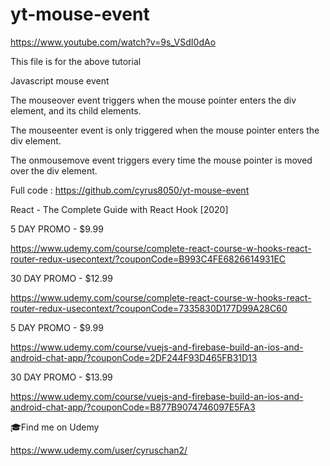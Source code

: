 # yt-mouse-event


https://www.youtube.com/watch?v=9s_VSdI0dAo

This file is for the above tutorial

Javascript mouse event

The mouseover event triggers when the mouse pointer enters the div element, and its child elements.

The mouseenter event is only triggered when the mouse pointer enters the div element.

The onmousemove event triggers every time the mouse pointer is moved over the div element.

Full code : https://github.com/cyrus8050/yt-mouse-event

 React - The Complete Guide with React Hook [2020] 

5 DAY PROMO - $9.99  

https://www.udemy.com/course/complete-react-course-w-hooks-react-router-redux-usecontext/?couponCode=B993C4FE6826614931EC 

30 DAY PROMO - $12.99  

https://www.udemy.com/course/complete-react-course-w-hooks-react-router-redux-usecontext/?couponCode=7335830D177D99A28C60 

5 DAY PROMO - $9.99  

https://www.udemy.com/course/vuejs-and-firebase-build-an-ios-and-android-chat-app/?couponCode=2DF244F93D465FB31D13 

30 DAY PROMO - $13.99  

https://www.udemy.com/course/vuejs-and-firebase-build-an-ios-and-android-chat-app/?couponCode=B877B9074746097E5FA3

🎓Find me on Udemy 

https://www.udemy.com/user/cyruschan2/
